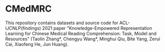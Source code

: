 # CMedMRC
This repository contains datasets and source code for ACL-IJCNLP(findings) 2021 paper "Knowledge-Empowered Representation Learning for Chinese Medical Reading Comprehension: Task, Model and Resources" (Taolin Zhang*, Chengyu Wang*, Minghui Qiu, Bite Yang, Zerui Cai, Xiaofeng He, Jun Huang).
